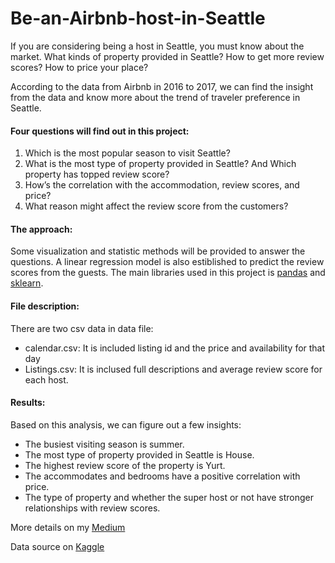 # Be-an-Airbnb-host-in-Seattle
If you are considering being a host in Seattle, you must know about the market. What kinds of property provided in Seattle? How to get more review scores? How to price your place?

According to the data from Airbnb in 2016 to 2017, we can find the insight from the data and know more about the trend of traveler preference in Seattle.

#### Four questions will find out in this project: 
1. Which is the most popular season to visit Seattle?
2. What is the most type of property provided in Seattle? And Which property has topped review score?
3. How’s the correlation with the accommodation, review scores, and price?
4. What reason might affect the review score from the customers?

#### The approach:
Some visualization and statistic methods will be provided to answer the questions. 
A linear regression model is also estiblished to predict the review scores from the guests. 
The main libraries used in this project is [pandas](https://pandas.pydata.org/pandas-docs/version/0.15/tutorials.html) and [sklearn](https://scikit-learn.org/stable/). 

#### File description:
There are two csv data in data file:
- calendar.csv: It is included listing id and the price and availability for that day
- Listings.csv: It is inclused full descriptions and average review score for each host.

#### Results:
Based on this analysis, we can figure out a few insights:
- The busiest visiting season is summer.
- The most type of property provided in Seattle is House.
- The highest review score of the property is Yurt.
- The accommodates and bedrooms have a positive correlation with price.
- The type of property and whether the super host or not have stronger relationships with review scores.

More details on my [Medium](https://medium.com/@chris.liou007/be-an-airbnb-host-in-seattle-f36ebc621388)

Data source on [Kaggle](https://www.kaggle.com/airbnb/seattle/data)
